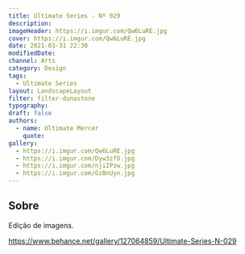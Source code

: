 ```yaml
---
title: Ultimate Series - Nº 029
description:
imageHeader: https://i.imgur.com/Qw6LuRE.jpg
cover: https://i.imgur.com/Qw6LuRE.jpg
date: 2021-03-31 22:30
modifiedDate:
channel: Arts
category: Design
tags:
  - Ultimate Series
layout: LandscapeLayout
filter: filter-dunastone
typography:
draft: false
authors:
  - name: Ultimate Mercer
    quote:
gallery:
  - https://i.imgur.com/Qw6LuRE.jpg
  - https://i.imgur.com/Dyw3zfD.jpg
  - https://i.imgur.com/njiIPzw.jpg
  - https://i.imgur.com/GzBnUyn.jpg
---
```


## Sobre

Edição de imagens.

https://www.behance.net/gallery/127064859/Ultimate-Series-N-029
